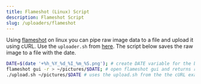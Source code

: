 ```yaml
---
title: Flameshot (Linux) Script
description: Flameshot Script
slug: /uploaders/flameshot
---
```


Using [flameshot](https://flameshot.org/) on linux you can pipe raw image data to a file and upload it using cURL.
Use the `uploader.sh` from [here](/docs/uploaders/curl). The script below saves the raw image to a file with the date.

```sh title="screenshot.sh"
DATE=$(date '+%h_%Y_%d_%I_%m_%S.png'); # create DATE variable for the below commands
flameshot gui -r > ~/pictures/$DATE; # open flameshot gui and returns raw image with the -r flag then saved to ~/pictures/$DATE
./upload.sh ~/pictures/$DATE # uses the upload.sh from the the cURL example & also copies to clipboard if you used the clipboard one.
```
